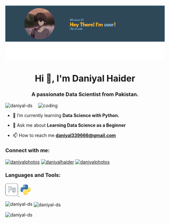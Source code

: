 ![logo](https://github.com/Daniyal-DS/Daniyal-DS/blob/main/image.png)
<h1 align="center">Hi 👋, I'm Daniyal Haider</h1>
<h3 align="center">A passionate Data Scientist from Pakistan.</h3>
<img align="right" alt="coding" width="400" src="https://user-images.githubusercontent.com/55389276/140866485-8fb1c876-9a8f-4d6a-98dc-08c4981eaf70.gif">

<p align="left"> <img src="https://komarev.com/ghpvc/?username=daniyal-ds&label=Profile%20views&color=0e75b6&style=flat" alt="daniyal-ds" /> </p>

- 🌱 I’m currently learning **Data Science with Python.**

- 💬 Ask me about **Learning Data Science as a Beginner**

- 📫 How to reach me **daniyal339666@gmail.com**

<h3 align="left">Connect with me:</h3>
<p align="left">
<a href="https://twitter.com/daniyalphotos" target="blank"><img align="center" src="https://raw.githubusercontent.com/rahuldkjain/github-profile-readme-generator/master/src/images/icons/Social/twitter.svg" alt="daniyalphotos" height="30" width="40" /></a>
<a href="https://fb.com/daniyalhaider" target="blank"><img align="center" src="https://raw.githubusercontent.com/rahuldkjain/github-profile-readme-generator/master/src/images/icons/Social/facebook.svg" alt="daniyalhaider" height="30" width="40" /></a>
<a href="https://instagram.com/daniyalphotos" target="blank"><img align="center" src="https://raw.githubusercontent.com/rahuldkjain/github-profile-readme-generator/master/src/images/icons/Social/instagram.svg" alt="daniyalphotos" height="30" width="40" /></a>
</p>

<h3 align="left">Languages and Tools:</h3>
<p align="left"> <a href="https://www.photoshop.com/en" target="_blank" rel="noreferrer"> <img src="https://raw.githubusercontent.com/devicons/devicon/master/icons/photoshop/photoshop-line.svg" alt="photoshop" width="40" height="40"/> </a> <a href="https://www.python.org" target="_blank" rel="noreferrer"> <img src="https://raw.githubusercontent.com/devicons/devicon/master/icons/python/python-original.svg" alt="python" width="40" height="40"/> </a> </p>

<p><img align="left" src="https://github-readme-stats.vercel.app/api/top-langs?username=daniyal-ds&show_icons=true&locale=en&layout=compact" alt="daniyal-ds" /></p>

<p>&nbsp;<img align="center" src="https://github-readme-stats.vercel.app/api?username=daniyal-ds&show_icons=true&locale=en" alt="daniyal-ds" /></p>

<p><img align="center" src="https://github-readme-streak-stats.herokuapp.com/?user=daniyal-ds&" alt="daniyal-ds" /></p>
